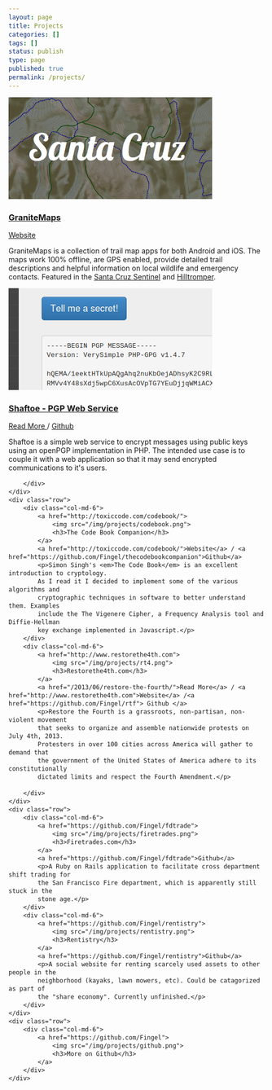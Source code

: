 ```yaml
---
layout: page
title: Projects
categories: []
tags: []
status: publish
type: page
published: true
permalink: /projects/
---
```


<div class="projects">
    <div class="row">
        <div class="col-md-6">
            <a href="http://www.granitemaps.com">
                <img src="/img/projects/granitemaps.png">
                <h3>GraniteMaps</h3>
            </a>
            <a href="http://www.granitemaps.com">Website</a>
            <p>GraniteMaps is a collection of trail map apps for both Android
            and iOS. The maps work 100% offline, are GPS enabled,
            provide detailed trail descriptions and helpful information
            on local wildlife and emergency contacts. Featured in the <a href="http://www.santacruzsentinel.com/sports/20141208/santa-cruzan-creates-local-trail-map-app">Santa Cruz Sentinel</a> and <a href="http://hilltromper.com/article/wilder-ranch-map-granitemaps">Hilltromper</a>.</p>
        </div>
        <div class="col-md-6">
            <a href="/2013/09/shaftoe/">
                <img src="/img/projects/shaftoe.png">
                <h3>Shaftoe - PGP Web Service</h3>
            </a>
            <a href="/2013/09/shaftoe/">Read More </a>/ <a href="https://github.com/Fingel/shaftoe">Github</a>
            <p>Shaftoe is a simple web service to encrypt messages using public keys using
            an openPGP implementation in PHP. The intended use case is to couple it with a
            web application so that it may send encrypted communications to it's users.</p>

        </div>
    </div>
    <div class="row">
        <div class="col-md-6">
            <a href="http://toxiccode.com/codebook/">
                <img src="/img/projects/codebook.png">
                <h3>The Code Book Companion</h3>
            </a>
            <a href="http://toxiccode.com/codebook/">Website</a> / <a href="https://github.com/Fingel/thecodebookcompanion">Github</a>
            <p>Simon Singh's <em>The Code Book</em> is an excellent introduction to cryptology.
            As I read it I decided to implement some of the various algorithms and
            cryptographic techniques in software to better understand them. Examples
            include the The Vigenere Cipher, a Frequency Analysis tool and Diffie-Hellman
            key exchange implemented in Javascript.</p>
        </div>
        <div class="col-md-6">
            <a href="http://www.restorethe4th.com">
                <img src="/img/projects/rt4.png">
                <h3>Restorethe4th.com</h3>
            </a>
            <a href="/2013/06/restore-the-fourth/">Read More</a> / <a href="http://www.restorethe4th.com">Website</a> /<a href="https://github.com/Fingel/rtf"> Github </a>
            <p>Restore the Fourth is a grassroots, non-partisan, non-violent movement
            that seeks to organize and assemble nationwide protests on July 4th, 2013.
            Protesters in over 100 cities across America will gather to demand that
            the government of the United States of America adhere to its constitutionally
            dictated limits and respect the Fourth Amendment.</p>

        </div>
    </div>
    <div class="row">
        <div class="col-md-6">
            <a href="https://github.com/Fingel/fdtrade">
                <img src="/img/projects/firetrades.png">
                <h3>Firetrades.com</h3>
            </a>
            <a href="https://github.com/Fingel/fdtrade">Github</a>
            <p>A Ruby on Rails application to facilitate cross department shift trading for
            the San Francisco Fire department, which is apparently still stuck in the
            stone age.</p>
        </div>
        <div class="col-md-6">
            <a href="https://github.com/Fingel/rentistry">
                <img src="/img/projects/rentistry.png">
                <h3>Rentistry</h3>
            </a>
            <a href="https://github.com/Fingel/rentistry">Github</a>
            <p>A social website for renting scarcely used assets to other people in the
            neighborhood (kayaks, lawn mowers, etc). Could be catagorized as part of
            the "share economy". Currently unfinished.</p>
        </div>
    </div>
    <div class="row">
        <div class="col-md-6">
            <a href="https://github.com/Fingel">
                <img src="/img/projects/github.png">
                <h3>More on Github</h3>
            </a>
        </div>
    </div>
</div>
